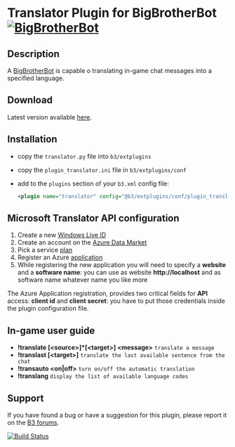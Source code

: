 Translator Plugin for BigBrotherBot [![BigBrotherBot](http://i.imgur.com/7sljo4G.png)][B3]
=================================

Description
-----------

A [BigBrotherBot][B3] is capable o translating in-game chat messages into a specified language.

Download
--------

Latest version available [here](https://github.com/FenixXx/b3-plugin-translator/archive/master.zip).

Installation
------------

* copy the `translator.py` file into `b3/extplugins`
* copy the `plugin_translator.ini` file in `b3/extplugins/conf`
* add to the `plugins` section of your `b3.xml` config file:

  ```xml
  <plugin name="translator" config="@b3/extplugins/conf/plugin_translator.ini" />
  ```

Microsoft Translator API configuration
--------------------------------------

1. Create a new [Windows Live ID](https://signup.live.com)
2. Create an account on the [Azure Data Market](https://datamarket.azure.com/developer/applications/)
3. Pick a service [plan](https://datamarket.azure.com/dataset/1899a118-d202-492c-aa16-ba21c33c06cb)
4. Register an Azure [application](https://datamarket.azure.com/developer/applications)
5. While registering the new application you will need to specify a **website** and a **software name**: you can use
as website **http://localhost** and as software name whatever name you like more

The Azure Application registration, provides two critical fields for **API** access: **client id** and **client secret**:
you have to put those credentials inside the plugin configuration file.

In-game user guide
------------------

* **!translate [&lt;source&gt;]*[&lt;target&gt;] &lt;message&gt;** `translate a message`
* **!translast [&lt;target&gt;]** `translate the last available sentence from the chat`
* **!transauto &lt;on|off&gt;** `turn on/off the automatic translation`
* **!translang** `display the list of available language codes`

Support
-------

If you have found a bug or have a suggestion for this plugin, please report it on the [B3 forums][Support].

[B3]: http://www.bigbrotherbot.net/ "BigBrotherBot (B3)"
[Support]: http://forum.bigbrotherbot.net/plugins-by-fenix/translator-plugin-(by-mr-click) "Support topic on the B3 forums"

[![Build Status](https://travis-ci.org/FenixXx/b3-plugin-translator.svg?branch=master)](https://travis-ci.org/FenixXx/b3-plugin-translator)
